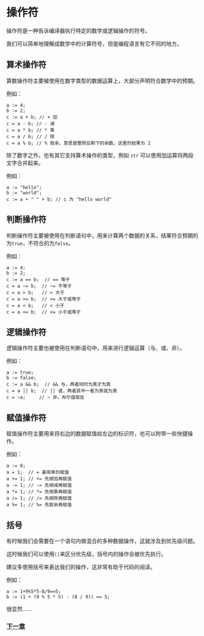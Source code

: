 # 操作符
操作符是一种告诉编译器执行特定的数学或逻辑操作的符号。

我们可以简单地理解成数学中的计算符号，但是编程语言有它不同的地方。

## 算术操作符
算数操作符主要被使用在数字类型的数据运算上，大部分声明符合数学中的预期。

例如：
```
a := 4;
b := 2;
c := a + b; // + 加
c = a - b; // - 减
c = a * b; // * 乘
c = a / b; // / 除
c = a % b; // % 取余，意思是整除后剩下的余数，这里的结果为 2 
```
除了数字之外，也有其它支持算术操作的类型，例如 `str` 可以使用加运算将两段文字合并起来。

例如：
```
a := "hello";
b := "world";
c := a + " " + b; // c 为 "hello world"
```
## 判断操作符
判断操作符主要被使用在判断语句中，用来计算两个数据的关系，结果符合预期的为`true`，不符合的为`false`。

例如：
```
a := 4;
b := 2;
c := a == b;  // == 等于
c = a ~= b;  // ~= 不等于
c = a > b;   // > 大于
c = a >= b;  // >= 大于或等于
c = a < b;   // < 小于
c = a <= b;  // <= 小于或等于
```
## 逻辑操作符
逻辑操作符主要也被使用在判断语句中，用来进行逻辑运算（与、或、非）。

例如：
```
a := true;
b := false;
c := a && b;  // && 与，两者同时为真才为真
c = a || b;  // || 或，两者其中一者为真就为真
c = ~a;     // ~ 非，布尔值取反
```
## 赋值操作符
赋值操作符主要用来将右边的数据赋值给左边的标识符，也可以附带一些快捷操作。

例如：
```
a := 0;
a = 1;  // = 最简单的赋值
a += 1; // += 先相加再赋值
a -= 1; // -= 先相减再赋值
a *= 1; // *= 先相乘再赋值
a /= 1; // /= 先相除再赋值 
a %= 1; // %= 先取余再赋值
```
## 括号
有时候我们会需要在一个语句内做混合的多种数据操作，这就涉及到优先级问题。

这时候我们可以使用`()`来区分优先级，括号内的操作会被优先执行。

建议多使用括号来表达我们的操作，这非常有助于代码的阅读。

例如：
```
a := 1+9%5*5-8/9==5;
b := (1 + (9 % 5 * 5) - (8 / 9)) == 5; 
```
很显然……

### [下一章](集合类型.md)